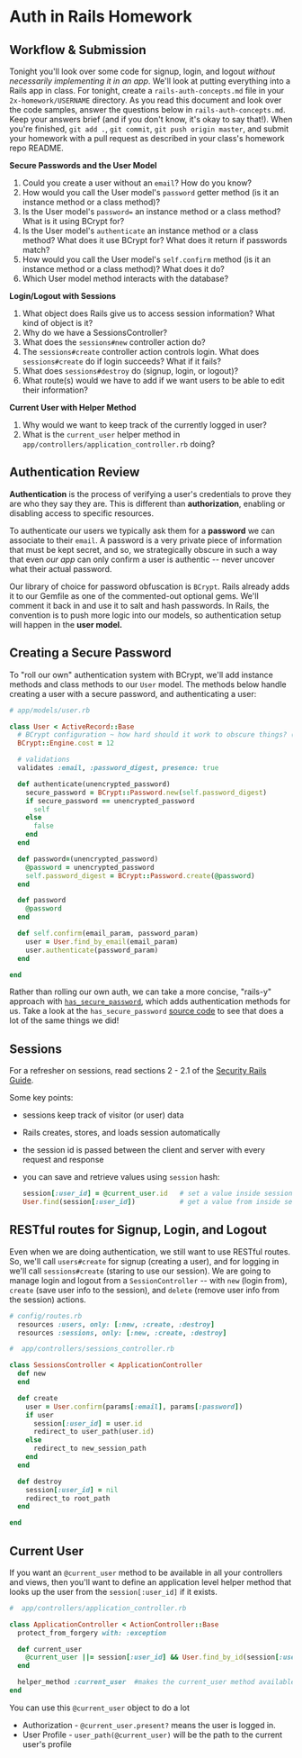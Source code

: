# Auth in Rails Homework

## Workflow & Submission

Tonight you'll look over some code for signup, login, and logout *without necessarily implementing it in an app*.  We'll look at putting everything into a Rails app in class. For tonight, create a `rails-auth-concepts.md` file in your `2x-homework/USERNAME` directory.  As you read this document and look over the code samples, answer the questions below in `rails-auth-concepts.md`. Keep your answers brief (and if you don't know, it's okay to say that!).  When you're finished, `git add .`, `git commit`, `git push origin master`, and submit your homework with a pull request as described in your class's homework repo README.

**Secure Passwords and the User Model**

1. Could you create a user without an `email`? How do you know?
2. How would you call the User model's `password` getter method (is it an instance method or a class method)?
3. Is the User model's `password=` an instance method or a class method? What is it using BCrypt for?
4. Is the User model's `authenticate` an instance method or a class method? What does it use BCrypt for? What does it return if passwords match?
5. How would you call the User model's `self.confirm` method (is it an instance method or a class method)? What does it do?
6. Which User model method interacts with the database?

**Login/Logout with Sessions**

1. What object does Rails give us to access session information? What kind of object is it?
2. Why do we have a SessionsController?
3. What does the `sessions#new` controller action do?
4. The `sessions#create` controller action controls login. What does `sessions#create` do if login succeeds? What if it fails?
5. What does `sessions#destroy` do (signup, login, or logout)?  
6. What route(s) would we have to add if we want users to be able to edit their information?

**Current User with Helper Method**

1. Why would we want to keep track of the currently logged in user?
2. What is the `current_user` helper method in `app/controllers/application_controller.rb` doing?

## Authentication Review

**Authentication** is the process of verifying a user's credentials to prove they are who they say they are. This is different than **authorization**, enabling or disabling access to specific resources.

To authenticate our users we typically ask them for a **password** we can associate to their `email`. A password is a very private piece of information that must be kept secret, and so, we strategically obscure in such a way that even *our app* can only confirm a user is authentic -- never uncover what their actual password.

Our library of choice for password obfuscation is `BCrypt`. Rails already adds it to our Gemfile as one of the commented-out optional gems. We'll comment it back in and use it to salt and hash passwords. In Rails, the convention is to push more logic into our models, so authentication setup will happen in the **user model.**

## Creating a Secure Password

To "roll our own" authentication system with BCrypt, we'll add instance methods and class methods to our `User` model. The methods below handle creating a user with a secure password, and authenticating a user:

```ruby
# app/models/user.rb

class User < ActiveRecord::Base
  # BCrypt configuration ~ how hard should it work to obscure things? (12 hard)
  BCrypt::Engine.cost = 12

  # validations 
  validates :email, :password_digest, presence: true

  def authenticate(unencrypted_password)
    secure_password = BCrypt::Password.new(self.password_digest)
    if secure_password == unencrypted_password
      self
    else
      false
    end
  end

  def password=(unencrypted_password)
    @password = unencrypted_password
    self.password_digest = BCrypt::Password.create(@password)
  end

  def password
    @password
  end

  def self.confirm(email_param, password_param)
    user = User.find_by_email(email_param)
    user.authenticate(password_param)
  end

end
```

Rather than rolling our own auth, we can take a more concise, "rails-y" approach with <a href="http://api.rubyonrails.org/classes/ActiveModel/SecurePassword/ClassMethods.html" target="_blank">`has_secure_password`</a>, which adds authentication methods for us.  Take a look at the `has_secure_password` <a href="https://github.com/rails/rails/blob/869a90512f36b04914d73cbf58317d953caea7c5/activemodel/lib/active_model/secure_password.rb#L53">source code</a> to see that does a lot of the same things we did!

## Sessions

For a refresher on sessions, read sections 2 - 2.1 of the <a href="http://guides.rubyonrails.org/security.html#what-are-sessions-questionmark" target="_blank">Security Rails Guide</a>.

Some key points:

* sessions keep track of visitor (or user) data

* Rails creates, stores, and loads session automatically

* the session id is passed between the client and server with every request and response

* you can save and retrieve values using `session` hash:

    ```ruby
    session[:user_id] = @current_user.id   # set a value inside session hash
    User.find(session[:user_id])           # get a value from inside session hash (and look up in db)
    ```

## RESTful routes for Signup, Login, and Logout

Even when we are doing authentication, we still want to use RESTful routes. So, we'll call `users#create` for signup (creating a user), and for logging in we'll call `sessions#create` (staring to use our session). We are going to manage login and logout from a `SessionController` -- with `new` (login from), `create` (save user info to the session), and `delete` (remove user info from the session) actions.


```ruby
# config/routes.rb
  resources :users, only: [:new, :create, :destroy]   
  resources :sessions, only: [:new, :create, :destroy]
```

```ruby
#  app/controllers/sessions_controller.rb

class SessionsController < ApplicationController
  def new
  end

  def create
    user = User.confirm(params[:email], params[:password])
    if user
      session[:user_id] = user.id
      redirect_to user_path(user.id)
    else
      redirect_to new_session_path
    end
  end

  def destroy
    session[:user_id] = nil
    redirect_to root_path
  end

end

```

## Current User

If you want an `@current_user` method to be available in all your controllers and views, then you'll want to define an application level helper method that looks up the user from the `session[:user_id]` if it exists.

```ruby
#  app/controllers/application_controller.rb

class ApplicationController < ActionController::Base
  protect_from_forgery with: :exception

  def current_user
    @current_user ||= session[:user_id] && User.find_by_id(session[:user_id])
  end

  helper_method :current_user  #makes the current_user method available to views
end

```
You can use this `@current_user` object to do a lot

* Authorization - `@current_user.present?` means the user is logged in.
* User Profile - `user_path(@current_user)` will be the path to the current user's profile
